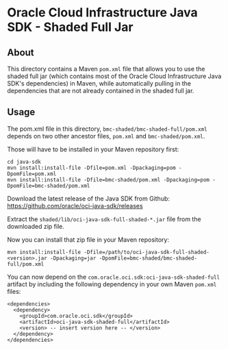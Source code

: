 # Oracle Cloud Infrastructure Java SDK - Shaded Full Jar

## About

This directory contains a Maven `pom.xml` file that allows you to use the shaded full jar (which contains most of the Oracle Cloud Infrastructure Java SDK's dependencies) in Maven, while automatically pulling in the dependencies that are not already contained in the shaded full jar.

## Usage

The pom.xml file in this directory, `bmc-shaded/bmc-shaded-full/pom.xml` depends on two other ancestor files, `pom.xml` and `bmc-shaded/pom.xml`.

Those will have to be installed in your Maven repository first:

    cd java-sdk
    mvn install:install-file -Dfile=pom.xml -Dpackaging=pom -DpomFile=pom.xml
    mvn install:install-file -Dfile=bmc-shaded/pom.xml -Dpackaging=pom -DpomFile=bmc-shaded/pom.xml

Download the latest release of the Java SDK from Github: https://github.com/oracle/oci-java-sdk/releases

Extract the `shaded/lib/oci-java-sdk-full-shaded-*.jar` file from the downloaded zip file.

Now you can install that zip file in your Maven repository:

    mvn install:install-file -Dfile=/path/to/oci-java-sdk-full-shaded-<version>.jar -Dpackaging=jar -DpomFile=bmc-shaded/bmc-shaded-full/pom.xml

You can now depend on the `com.oracle.oci.sdk:oci-java-sdk-shaded-full` artifact by including the following dependency in your own Maven `pom.xml` files:

    <dependencies>
      <dependency>
        <groupId>com.oracle.oci.sdk</groupId>
        <artifactId>oci-java-sdk-shaded-full</artifactId>
        <version> -- insert version here -- </version>
      </dependency>
    </dependencies>
